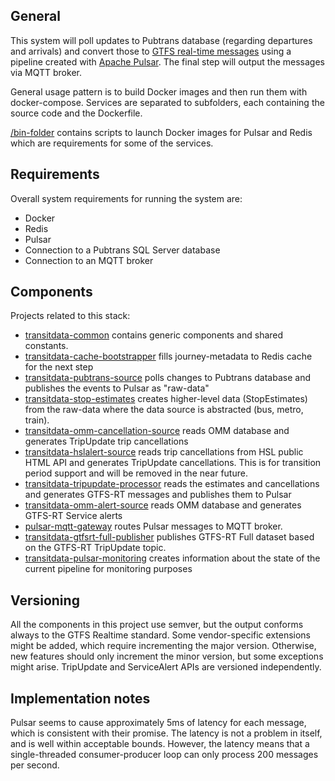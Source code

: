 
## General

This system will poll updates to Pubtrans database (regarding departures and arrivals)
and convert those to [GTFS real-time messages](https://developers.google.com/transit/gtfs-realtime/gtfs-realtime-proto) using a pipeline created with [Apache Pulsar](https://pulsar.incubator.apache.org/). The final step will output the messages via MQTT broker.

General usage pattern is to build Docker images and then run them with docker-compose.
Services are separated to subfolders, each containing the source code and the Dockerfile.

[/bin-folder](/bin) contains scripts to launch Docker images for Pulsar and Redis which are
requirements for some of the services.

## Requirements

Overall system requirements for running the system are:
- Docker
- Redis
- Pulsar
- Connection to a Pubtrans SQL Server database
- Connection to an MQTT broker

## Components

Projects related to this stack:
- [transitdata-common](https://github.com/HSLdevcom/transitdata-common) contains generic components and shared constants.
- [transitdata-cache-bootstrapper](https://github.com/HSLdevcom/transitdata-cache-bootstrapper) fills journey-metadata to Redis cache for the next step
- [transitdata-pubtrans-source](https://github.com/HSLdevcom/transitdata-pubtrans-source) polls changes to Pubtrans database and publishes the events to Pulsar as "raw-data"
- [transitdata-stop-estimates](https://github.com/HSLdevcom/transitdata-stop-estimates) creates higher-level data (StopEstimates) from the raw-data where the data source is abstracted (bus, metro, train).
- [transitdata-omm-cancellation-source](https://github.com/HSLdevcom/transitdata-omm-cancellation-source) reads OMM database and generates TripUpdate trip cancellations
- [transitdata-hslalert-source](https://github.com/HSLdevcom/transitdata-hslalert-source) reads trip cancellations from HSL public HTML API and generates TripUpdate cancellations. This is for transition period support and will be removed in the near future.
- [transitdata-tripupdate-processor](https://github.com/HSLdevcom/transitdata-tripupdate-processor) reads the estimates and cancellations and generates GTFS-RT messages and publishes them to Pulsar
- [transitdata-omm-alert-source](https://github.com/HSLdevcom/transitdata-omm-alert-source) reads OMM database and generates GTFS-RT Service alerts
- [pulsar-mqtt-gateway](https://github.com/HSLdevcom/pulsar-mqtt-gateway) routes Pulsar messages to MQTT broker.
- [transitdata-gtfsrt-full-publisher](https://github.com/HSLdevcom/transitdata-gtfsrt-full-publisher) publishes GTFS-RT Full dataset based on the GTFS-RT TripUpdate topic.
- [transitdata-pulsar-monitoring](https://github.com/HSLdevcom/transitdata-pulsar-monitoring) creates information about the state of the current pipeline for monitoring purposes


## Versioning

All the components in this project use semver, but the output conforms always to the GTFS Realtime standard. Some vendor-specific extensions might be added, which require incrementing the major version. Otherwise, new features should only increment the minor version, but some exceptions might arise. TripUpdate and ServiceAlert APIs are versioned independently.

## Implementation notes

Pulsar seems to cause approximately 5ms of latency for each message, which is consistent with their promise. The latency is not a problem in itself, and is well within acceptable bounds. However, the latency means that a single-threaded consumer-producer loop can only process 200 messages per second.  

